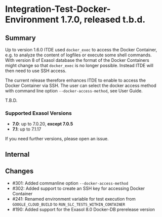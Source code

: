 # Integration-Test-Docker-Environment 1.7.0, released t.b.d.

## Summary

Up to version 1.6.0 ITDE used `docker_exec` to access the Docker Container, e.g. to analyze the content of logfiles or execute some shell commands. With version 8 of Exasol database the format of the Docker Containers might change so that `docker_exec` is no longer possible. Instead ITDE will then need to use SSH access.

The current release therefore enhances ITDE to enable to access the Docker Container via SSH.
The user can select the docker access method with command line option `--docker-access-method`, see User Guide.

T.B.D.

### Supported Exasol Versions

* **7.0**: up to 7.0.20, **except 7.0.5**
* **7.1**: up to 7.1.17

If you need further versions, please open an issue.

## Internal

## Changes

* #301: Added commanline option `--docker-access-method`
* #302: Added support to create an SSH key for accessing Docker Container
* #241: Renamed environment variable for test execution from `GOOGLE_CLOUD_BUILD` to `RUN_SLC_TESTS_WITHIN_CONTAINER`
* #190: Added support for the Exasol 8.0 Docker-DB prerelease version
